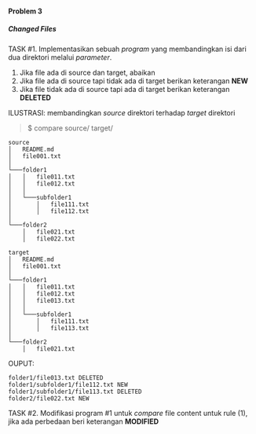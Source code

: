 #### Problem 3
##### Changed Files

TASK #1. Implementasikan sebuah *program* yang membandingkan isi dari dua direktori melalui *parameter*. 
1. Jika file ada di source dan target, abaikan
2. Jika file ada di source tapi tidak ada di target berikan keterangan **NEW**
3. Jika file tidak ada di source tapi ada di target berikan keterangan **DELETED**

ILUSTRASI: membandingkan *source* direktori terhadap *target* direktori
> $ compare source/ target/

```
source
│   README.md               
│   file001.txt    
│
└───folder1
│   │   file011.txt
│   │   file012.txt
│   │
│   └───subfolder1
│       │   file111.txt
│       │   file112.txt       
│   
└───folder2
    │   file021.txt
    │   file022.txt
```

```
target
│   README.md
│   file001.txt    
│
└───folder1
│   │   file011.txt
│   │   file012.txt
│   │   file013.txt
│   │
│   └───subfolder1
│       │   file111.txt
│       │   file113.txt       
│   
└───folder2
    │   file021.txt
```

OUPUT:
```
folder1/file013.txt DELETED
folder1/subfolder1/file112.txt NEW
folder1/subfolder1/file113.txt DELETED
folder2/file022.txt NEW

```

TASK #2. Modifikasi program #1 untuk *compare* file content untuk rule (1), jika ada perbedaan beri keterangan **MODIFIED** 